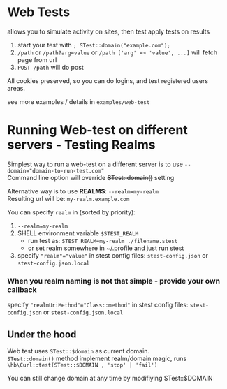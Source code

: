 # Web Tests

allows you to simulate activity on sites, then test apply tests on results

1. start your test with `; STest::domain("example.com");`
2. `/path` or `/path?arg=value` or `/path ['arg' => 'value', ...]` will fetch page from url
3. `POST /path` will do post 

All cookies preserved, so you can do logins, and test registered users areas.

see more examples / details in `examples/web-test`

# Running Web-test on different servers - Testing Realms

Simplest way to run a web-test on a different server is to use `--domain="domain-to-run-test.com"`\
Command line option will override ~~STest::domain()~~ setting

Alternative way is to use **REALMS**: `--realm=my-realm`\
Resulting url will be: `my-realm.example.com`

You can specify `realm` in (sorted by priority):
1. `--realm=my-realm`
2. SHELL environment variable `$STEST_REALM`
    *  run test as:   `STEST_REALM=my-realm ./filename.stest`
    *  or set realm somewhere in ~/.profile and just run stest
5. specify `"realm"="value"` in stest config files: `stest-config.json` or `stest-config.json.local` 

### When you realm naming is not that simple - provide your own callback
specify `"realmUriMethod"="Class::method"` in stest config files: `stest-config.json` or `stest-config.json.local` 


## Under the hood
Web test uses `STest::$domain` as current domain.\
`STest::domain()` method implement realm/domain magic, runs `\hb\Curl::test(STest::$DOMAIN , 'stop' | 'fail')`

You can still change domain at any time by modifiying STest::$DOMAIN
